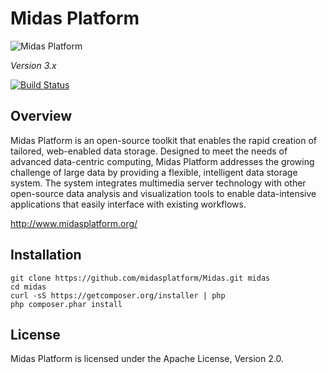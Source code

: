 Midas Platform
==============

![Midas Platform](https://raw.githubusercontent.com/midasplatform/Midas/master/core/public/images/midas-200.png)

_Version 3.x_

[![Build Status](https://travis-ci.org/midasplatform/Midas.png?branch=master)](https://travis-ci.org/midasplatform/Midas)

Overview
--------

Midas Platform is an open-source toolkit that enables the rapid creation of
tailored, web-enabled data storage. Designed to meet the needs of advanced
data-centric computing, Midas Platform addresses the growing challenge of large
data by providing a flexible, intelligent data storage system. The system
integrates multimedia server technology with other open-source data analysis
and visualization tools to enable data-intensive applications that easily
interface with existing workflows.

<http://www.midasplatform.org/>

Installation
------------

```
git clone https://github.com/midasplatform/Midas.git midas
cd midas
curl -sS https://getcomposer.org/installer | php
php composer.phar install
```

License
-------

Midas Platform is licensed under the Apache License, Version 2.0.
